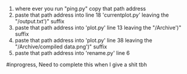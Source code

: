1) where ever you run "ping.py" copy that path address
2) paste that path address into line 18 'currentplot.py' leaving the "/output.txt')" suffix
3) paste that path address into 'plot.py' line 13 leaving the "/Archive')" suffix
4) paste that path address into 'plot.py' line 38 leaving the "/Archive/compiled data.png')" suffix
5) paste that path address into 'rename.py' line 6

#inprogress, Need to complete this when I give a shit tbh